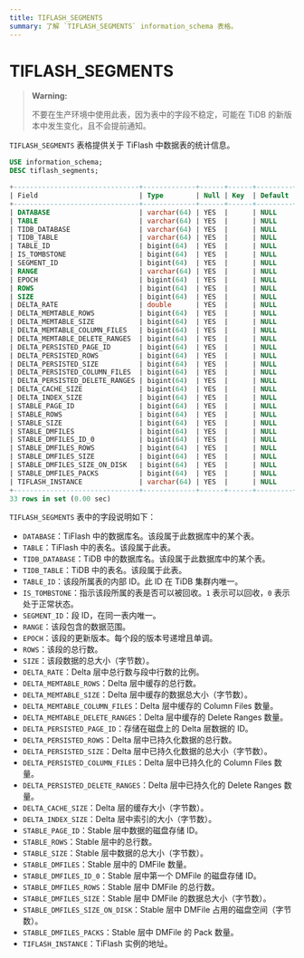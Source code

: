 ```yaml
---
title: TIFLASH_SEGMENTS
summary: 了解 `TIFLASH_SEGMENTS` information_schema 表格。
---
```


# TIFLASH_SEGMENTS

> **Warning:**
>
> 不要在生产环境中使用此表，因为表中的字段不稳定，可能在 TiDB 的新版本中发生变化，且不会提前通知。

`TIFLASH_SEGMENTS` 表格提供关于 TiFlash 中数据表的统计信息。

```sql
USE information_schema;
DESC tiflash_segments;
```

```sql
+-------------------------------+-------------+------+------+---------+-------+
| Field                         | Type        | Null | Key  | Default | Extra |
+-------------------------------+-------------+------+------+---------+-------+
| DATABASE                      | varchar(64) | YES  |      | NULL    |       |
| TABLE                         | varchar(64) | YES  |      | NULL    |       |
| TIDB_DATABASE                 | varchar(64) | YES  |      | NULL    |       |
| TIDB_TABLE                    | varchar(64) | YES  |      | NULL    |       |
| TABLE_ID                      | bigint(64)  | YES  |      | NULL    |       |
| IS_TOMBSTONE                  | bigint(64)  | YES  |      | NULL    |       |
| SEGMENT_ID                    | bigint(64)  | YES  |      | NULL    |       |
| RANGE                         | varchar(64) | YES  |      | NULL    |       |
| EPOCH                         | bigint(64)  | YES  |      | NULL    |       |
| ROWS                          | bigint(64)  | YES  |      | NULL    |       |
| SIZE                          | bigint(64)  | YES  |      | NULL    |       |
| DELTA_RATE                    | double      | YES  |      | NULL    |       |
| DELTA_MEMTABLE_ROWS           | bigint(64)  | YES  |      | NULL    |       |
| DELTA_MEMTABLE_SIZE           | bigint(64)  | YES  |      | NULL    |       |
| DELTA_MEMTABLE_COLUMN_FILES   | bigint(64)  | YES  |      | NULL    |       |
| DELTA_MEMTABLE_DELETE_RANGES  | bigint(64)  | YES  |      | NULL    |       |
| DELTA_PERSISTED_PAGE_ID       | bigint(64)  | YES  |      | NULL    |       |
| DELTA_PERSISTED_ROWS          | bigint(64)  | YES  |      | NULL    |       |
| DELTA_PERSISTED_SIZE          | bigint(64)  | YES  |      | NULL    |       |
| DELTA_PERSISTED_COLUMN_FILES  | bigint(64)  | YES  |      | NULL    |       |
| DELTA_PERSISTED_DELETE_RANGES | bigint(64)  | YES  |      | NULL    |       |
| DELTA_CACHE_SIZE              | bigint(64)  | YES  |      | NULL    |       |
| DELTA_INDEX_SIZE              | bigint(64)  | YES  |      | NULL    |       |
| STABLE_PAGE_ID                | bigint(64)  | YES  |      | NULL    |       |
| STABLE_ROWS                   | bigint(64)  | YES  |      | NULL    |       |
| STABLE_SIZE                   | bigint(64)  | YES  |      | NULL    |       |
| STABLE_DMFILES                | bigint(64)  | YES  |      | NULL    |       |
| STABLE_DMFILES_ID_0           | bigint(64)  | YES  |      | NULL    |       |
| STABLE_DMFILES_ROWS           | bigint(64)  | YES  |      | NULL    |       |
| STABLE_DMFILES_SIZE           | bigint(64)  | YES  |      | NULL    |       |
| STABLE_DMFILES_SIZE_ON_DISK   | bigint(64)  | YES  |      | NULL    |       |
| STABLE_DMFILES_PACKS          | bigint(64)  | YES  |      | NULL    |       |
| TIFLASH_INSTANCE              | varchar(64) | YES  |      | NULL    |       |
+-------------------------------+-------------+------+------+---------+-------+
33 rows in set (0.00 sec)
```

`TIFLASH_SEGMENTS` 表中的字段说明如下：

- `DATABASE`：TiFlash 中的数据库名。该段属于此数据库中的某个表。
- `TABLE`：TiFlash 中的表名。该段属于此表。
- `TIDB_DATABASE`：TiDB 中的数据库名。该段属于此数据库中的某个表。
- `TIDB_TABLE`：TiDB 中的表名。该段属于此表。
- `TABLE_ID`：该段所属表的内部 ID。此 ID 在 TiDB 集群内唯一。
- `IS_TOMBSTONE`：指示该段所属的表是否可以被回收。`1` 表示可以回收，`0` 表示处于正常状态。
- `SEGMENT_ID`：段 ID，在同一表内唯一。
- `RANGE`：该段包含的数据范围。
- `EPOCH`：该段的更新版本。每个段的版本号递增且单调。
- `ROWS`：该段的总行数。
- `SIZE`：该段数据的总大小（字节数）。
- `DELTA_RATE`：Delta 层中总行数与段中行数的比例。
- `DELTA_MEMTABLE_ROWS`：Delta 层中缓存的总行数。
- `DELTA_MEMTABLE_SIZE`：Delta 层中缓存的数据总大小（字节数）。
- `DELTA_MEMTABLE_COLUMN_FILES`：Delta 层中缓存的 Column Files 数量。
- `DELTA_MEMTABLE_DELETE_RANGES`：Delta 层中缓存的 Delete Ranges 数量。
- `DELTA_PERSISTED_PAGE_ID`：存储在磁盘上的 Delta 层数据的 ID。
- `DELTA_PERSISTED_ROWS`：Delta 层中已持久化数据的总行数。
- `DELTA_PERSISTED_SIZE`：Delta 层中已持久化数据的总大小（字节数）。
- `DELTA_PERSISTED_COLUMN_FILES`：Delta 层中已持久化的 Column Files 数量。
- `DELTA_PERSISTED_DELETE_RANGES`：Delta 层中已持久化的 Delete Ranges 数量。
- `DELTA_CACHE_SIZE`：Delta 层的缓存大小（字节数）。
- `DELTA_INDEX_SIZE`：Delta 层中索引的大小（字节数）。
- `STABLE_PAGE_ID`：Stable 层中数据的磁盘存储 ID。
- `STABLE_ROWS`：Stable 层中的总行数。
- `STABLE_SIZE`：Stable 层中数据的总大小（字节数）。
- `STABLE_DMFILES`：Stable 层中的 DMFile 数量。
- `STABLE_DMFILES_ID_0`：Stable 层中第一个 DMFile 的磁盘存储 ID。
- `STABLE_DMFILES_ROWS`：Stable 层中 DMFile 的总行数。
- `STABLE_DMFILES_SIZE`：Stable 层中 DMFile 的数据总大小（字节数）。
- `STABLE_DMFILES_SIZE_ON_DISK`：Stable 层中 DMFile 占用的磁盘空间（字节数）。
- `STABLE_DMFILES_PACKS`：Stable 层中 DMFile 的 Pack 数量。
- `TIFLASH_INSTANCE`：TiFlash 实例的地址。